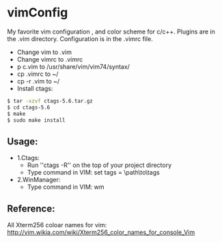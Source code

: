 vimConfig
=========
My favorite vim configuration , and color scheme for c/c++.
Plugins are in the .vim directory.
Configuration is in the .vimrc file.
* Change vim to .vim
* Change vimrc to .vimrc
* p c.vim to /usr/share/vim/vim74/syntax/
* cp .vimrc to ~/
* cp -r .vim to ~/
* Install ctags:
```sh    
$ tar -xzvf ctags-5.6.tar.gz
$ cd ctags-5.6
$ make
$ sudo make install  
```

Usage:
----
* 1.Ctags:
  * Run ''ctags -R'' on the top of your project directory
  * Type command in VIM: set tags = \path\to\tags
* 2.WinManager:
  * Type command in VIM: wm

Reference:
----
All Xterm256 coloar names for vim: http://vim.wikia.com/wiki/Xterm256_color_names_for_console_Vim
